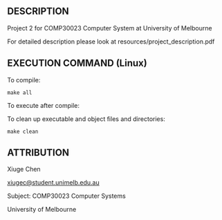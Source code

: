 ## DESCRIPTION

Project 2 for COMP30023 Computer System at University of Melbourne



For detailed description please look at resources/project_description.pdf

## EXECUTION COMMAND (Linux)

To compile:

`make all`

To execute after compile:



To clean up executable and object files and directories:

`make clean`

## ATTRIBUTION
Xiuge Chen

xiugec@student.unimelb.edu.au

Subject: COMP30023 Computer Systems

University of Melbourne